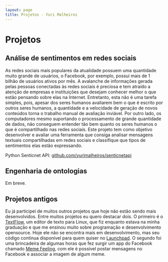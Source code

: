 ```yaml
---
layout: page
title: Projetos - Yuri Malheiros
---
```


Projetos
========

## Análise de sentimentos em redes sociais

As redes sociais mais populares da atualidade possuem uma quantidade muito grande de usuários, o Facebook, por exemplo, possui mais de 1 bilhão de usuários ativos por mês. A avalanche de informações gerada pelas pessoas conectadas às redes sociais é preciosa e tem atraído a atenção de empresas e instituições que desejam conhecer melhor o que estão pensando sobre elas na Internet. Entretanto, esta não é uma tarefa simples, pois, apesar dos seres humanos avaliarem bem o que é escrito por outros seres humanos, a quantidade e a velocidade de geração de novos conteúdos torna o trabalho manual de avaliação inviável. Por outro lado, os computadores mesmo suportando o processamento de grande quantidade de dados, não conseguem entender tão bem quanto os seres humanos o que é compartilhado nas redes sociais. Este projeto tem como objetivo desenvolver e avaliar uma ferramenta que consiga analisar mensagens textuais compartilhadas em redes sociais e classifique que tipos de sentimentos elas estão expressando.

Python Senticnet API: [github.com/yurimalheiros/senticnetapi](http://github.com/yurimalheiros/senticnetapi)
 
## Engenharia de ontologias

Em breve.

## Projetos antigos

Eu já participei de muitos outros projetos que hoje não estão sendo mais desenvolvidos. Entre muitos projetos eu quero destacar dois. O primeiro é o [TextFlow](https://launchpad.net/textflow), um editor de texto para Linux, que fiz enquanto estava na minha graduação e que me ensinou muito sobre programação e desenvolvimento opensource. Hoje ele não se encontra mais em desenvolvimento, mas seu código continua disponível para quem quiser no [Launchpad](https://launchpad.net/textflow). O segundo foi uma brincadeira de algumas horas que fez surgir um app do Facebook chamado [Meme Feeling](http://apps.facebook.com/memefeeling/), com ele é possível postar mensagens no Facebook e associar a imagem de algum meme.
